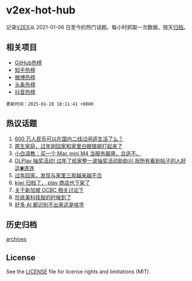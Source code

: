 # v2ex-hot-hub

 记录[V2EX](https://www.v2ex.com/)从 2021-01-06 日至今的热门话题。每小时抓取一次数据，按天[归档](archives)。
 
 ## 相关项目

- [GitHub热榜](https://github.com/lonnyzhang423/github-hot-hub)
- [知乎热榜](https://github.com/lonnyzhang423/zhihu-hot-hub)
- [微博热榜](https://github.com/lonnyzhang423/weibo-hot-hub)
- [头条热榜](https://github.com/lonnyzhang423/toutiao-hot-hub)
- [抖音热榜](https://github.com/lonnyzhang423/douyin-hot-hub)


 `更新时间：2025-01-28 18:11:41 +0800`

## 热议话题

1. [600 万人民币可以在国内二线过闲适生活了么？](https://www.v2ex.com/t/1108150)
1. [原生家庭，过年刚回家和家里白眼狼姐打起来了](https://www.v2ex.com/t/1108137)
1. [小白请教：买一个 Mac mini M4 当服务器用，合适不。](https://www.v2ex.com/t/1108122)
1. [DLPlay 抽奖活动! 过年了给家整一波抽奖活动助助兴,祝所有看到帖子的人好运🍀连连](https://www.v2ex.com/t/1108166)
1. [过年回家，发现与家里三观越来越不合](https://www.v2ex.com/t/1108206)
1. [kiwi 归档了， play 商店也下架了](https://www.v2ex.com/t/1108151)
1. [关于新加坡 OCBC 相关讨论下](https://www.v2ex.com/t/1108110)
1. [抄底美科技股的时候到了](https://www.v2ex.com/t/1108157)
1. [好多 AI 都识别不出来这是啥字](https://www.v2ex.com/t/1108191)

## 历史归档

[archives](archives)

## License

See the [LICENSE](LICENSE) file for license rights and limitations (MIT).
